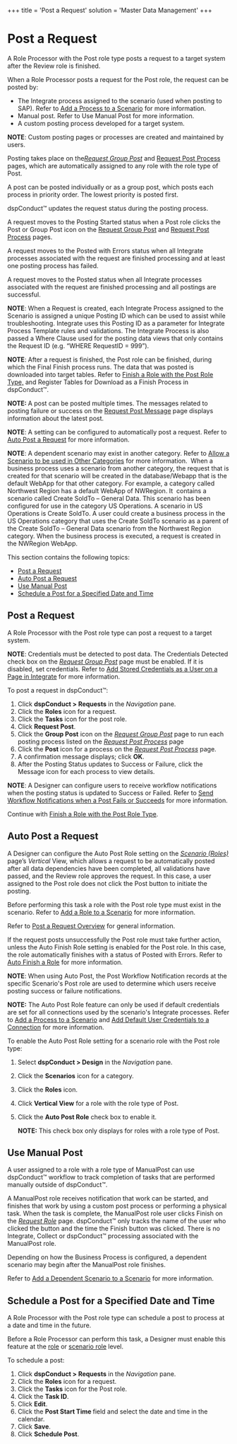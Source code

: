+++
title = 'Post a Request'
solution = 'Master Data Management'
+++

# Post a Request

A Role Processor with the Post role type posts a request to a target
system after the Review role is finished.

When a Role Processor posts a request for the Post role, the request can
be posted by:

  - The Integrate process assigned to the scenario (used when posting to
    SAP). Refer to [Add a Process to a
    Scenario](Add_an_Integrate_Process_to_a_Scenario) for more
    information.
  - Manual post. Refer to Use Manual Post for more information.
  - A custom posting process developed for a target system.

<span style="font-weight: bold;">NOTE</span>: Custom posting pages or
processes are created and maintained by users.

Posting takes place on the<span style="font-style: italic;">[Request
Group Post](../Page_Desc/Request_Group_Post)</span> and [Request
Post Process](../Page_Desc/Request_Post_Process) pages, which are
automatically assigned to any role with the role type of Post.

A post can be posted individually or as a group post, which posts each
process in priority order. The lowest priority is posted first.

dspConduct™ updates the request status during the posting process.

A request moves to the Posting Started status when a Post role clicks
the Post or Group Post icon on the [Request Group
Post](../Page_Desc/Request_Group_Post) and [Request Post
Process](../Page_Desc/Request_Post_Process) pages.  

A request moves to the Posted with Errors status when all Integrate
processes associated with the request are finished processing and at
least one posting process has failed.

A request moves to the Posted status when all Integrate processes
associated with the request are finished processing and all postings are
successful.

<span style="font-weight: bold;">NOTE</span>: When a Request is created,
each Integrate Process assigned to the Scenario is assigned a unique
Posting ID which can be used to assist while troubleshooting. Integrate
uses this Posting ID as a parameter for Integrate Process Template rules
and validations. The Integrate Process is also passed a Where Clause
used for the posting data views that only contains the Request ID (e.g.
“WHERE RequestID = 999”).

<span style="font-weight: bold;">NOTE</span>: After a request is
finished, the Post role can be finished, during which the Final Finish
process runs. The data that was posted is downloaded into target tables.
Refer to [Finish a Role with the Post Role
Type,](Finish_a_Role_with_the_Post_Role_Type) and Register Tables
for Download as a Finish Process in dspConduct™.

**NOTE: <span style="font-weight: normal;">A post can be posted multiple
times. The messages related to posting failure or success on the
[Request Post Message](../Page_Desc/Request_Post_Message) page
displays information about the latest post.</span>**

**NOTE**: A setting can be configured to automatically post a request.
Refer to [Auto Post a Request](#Auto_Post_a_Request) for more
information.

<span style="font-weight: bold;">NOTE</span>: A dependent scenario may
exist in another category. Refer to [Allow a Scenario to be used in
Other Categories](Allow_a_Scenario_to_be_used_in_Other_Categories)
for more information.  When a business process uses a scenario from
another category, the request that is created for that scenario will be
created in the database/Webapp that is the default WebApp for that other
category. For example, a category called Northwest Region has a default
WebApp of NWRegion. It  contains a scenario called Create SoldTo –
General Data. This scenario has been configured for use in the category
US Operations. A scenario in US Operations is Create SoldTo. A user
could create a business process in the US Operations category that uses
the Create SoldTo scenario as a parent of the Create SoldTo – General
Data scenario from the Northwest Region category. When the business
process is executed, a request is created in the NWRegion WebApp.  

This section contains the following topics:

  - [Post a Request](#Post_a_Request)
  - [Auto Post a Request](#Auto_Post_a_Request)
  - [Use Manual Post](#Use_Manual_Post_)
  - [Schedule a Post for a Specified Date and
    Time](#Schedule_a_Post_for_a_Specified_Date_and_Time)

## <span id="Post_a_Request"></span>Post a Request

A Role Processor with the Post role type can post a request to a target
system.

<span style="font-weight: bold;">NOTE</span>: Credentials must be
detected to post data. The Credentials Detected check box on the
<span style="font-style: italic;">[Request Group
Post](../Page_Desc/Request_Group_Post)</span> page must be enabled.
If it is disabled, set credentials. Refer to [Add Stored Credentials as
a User on a Page in
Integrate](../../../Data_Quality/dspCompose/Config/Add_Stored_Credentials_as_a_User_on_a_Page_in_Integrate_or_dspCompose)
for more information.

To post a request in dspConduct™:

1.  Click <span style="font-weight: bold;">dspConduct \> Requests</span>
    in the <span style="font-style: italic;">Navigation</span> pane.
2.  Click the <span style="font-weight: bold;">Roles</span> icon for a
    request.
3.  Click the <span style="font-weight: bold;">Tasks</span> icon for the
    post role.
4.  Click <span style="font-weight: bold;">Request Post</span>.
5.  Click the <span style="font-weight: bold;">Group Post</span> icon on
    the <span style="font-style: italic;">[Request Group
    Post](../Page_Desc/Request_Group_Post)</span> page to run each
    posting process listed on the
    <span style="font-style: italic;">[Request Post
    Process](../Page_Desc/Request_Post_Process)</span> page
6.  Click the <span style="font-weight: bold;">Post</span> icon for a
    process on the <span style="font-style: italic;">[Request Post
    Process](../Page_Desc/Request_Post_Process)</span> page.
7.  A confirmation message displays; click
    <span style="font-weight: bold;">OK</span>.
8.  After the Posting Status updates to Success or Failure, click the
    Message icon for each process to view details.

<span style="font-weight: bold;">NOTE</span>: A Designer can configure
users to receive workflow notifications when the posting status is
updated to Success or Failed. Refer to [Send Workflow Notifications when
a Post Fails or
Succeeds](../Config/Send_Workflow_Notifications_when_a_Post_Fails_or_Succeeds)
for more information.

Continue with [Finish a Role with the Post Role
Type](Finish_a_Role_with_the_Post_Role_Type).

## <span id="Auto_Post_a_Request"></span>Auto Post a Request

A Designer can configure the Auto Post Role setting on the
<span style="font-style: italic;">[Scenario
(Roles)](../Page_Desc/Scenarios_Roles_H)</span> page’s
<span style="font-style: italic;">Vertical</span> View, which allows a
request to be automatically posted after all data dependencies have been
completed, all validations have passed, and the Review role approves the
request. In this case, a user assigned to the Post role does not click
the Post button to initiate the posting.

Before performing this task a role with the Post role type must exist in
the scenario. Refer to [Add a Role to a
Scenario](Add_a_Role_to_a_Scenario) for more information.

Refer to [Post a Request Overview](Post_a_Request) for general
information.

If the request posts unsuccessfully the Post role must take further
action, unless the Auto Finish Role setting is enabled for the Post
role. In this case, the role automatically finishes with a status of
Posted with Errors. Refer to [Auto Finish a
Role](Auto_Finish_a_Role) for more information.

**NOTE**: When using Auto Post, the Post Workflow Notification records
at the specific Scenario's Post role are used to determine which users
receive posting success or failure notifications.

<span style="font-weight: bold;">NOTE:</span> The Auto Post Role feature
can only be used if default credentials are set for all connections used
by the scenario's Integrate processes. Refer to [Add a Process to a
Scenario](Add_an_Integrate_Process_to_a_Scenario) and [Add Default
User Credentials to a
Connection](../../../Platform/Common/Use_Cases/Add_Default_User_Credentials_to_a_Connection)
for more information.

To enable the Auto Post Role setting for a scenario role with the Post
role type:

1.  Select <span style="font-weight: bold;">dspConduct \> Design</span>
    in the <span style="font-style: italic;">Navigation</span> pane.

2.  Click the <span style="font-weight: bold;">Scenarios</span> icon for
    a category.

3.  Click the <span style="font-weight: bold;">Roles</span> icon.

4.  Click <span style="font-weight: bold;">Vertical View</span> for a
    role with the role type of Post.

5.  Click the <span style="font-weight: bold;">Auto Post Role</span>
    check box to enable it.
    
    **NOTE:** This check box only displays for roles with a role type of
    Post.

## <span id="Use_Manual_Post_"></span>Use Manual Post

A user assigned to a role with a role type of ManualPost can use
dspConduct™ workflow to track completion of tasks that are performed
manually outside of dspConduct™.

A ManualPost role receives notification that work can be started, and
finishes that work by using a custom post process or performing a
physical task. When the task is complete, the ManualPost role user
clicks Finish on the <span style="font-style: italic;">[Request
Role](../Page_Desc/Request_Role_H)</span> page. dspConduct™ only
tracks the name of the user who clicked the button and the time the
Finish button was clicked. There is no Integrate, Collect or dspConduct™
processing associated with the ManualPost role.

Depending on how the Business Process is configured, a dependent
scenario may begin after the ManualPost role finishes.

Refer to [Add a Dependent Scenario to a
Scenario](Add_a_Dependent_Scenario) for more
information.

## <span id="Schedule_a_Post_for_a_Specified_Date_and_Time"></span>Schedule a Post for a Specified Date and Time

A Role Processor with the Post role type can schedule a post to process
at a date and time in the future.

Before a Role Processor can perform this task, a Designer must enable
this feature at the
[role](Configure_the_Post_Later_Feature_at_the_Role_Level) or
[scenario
role](Configure_the_Post_Later_Feature_at_the_Scenario_Role_Level)
level.

To schedule a post:

1.  Click <span style="font-weight: bold;">dspConduct \> Requests</span>
    in the <span style="font-style: italic;">Navigation</span> pane.
2.  Click the <span style="font-weight: bold;">Roles</span> icon for a
    request.
3.  Click the <span style="font-weight: bold;">Tasks</span> icon for the
    Post role.
4.  Click the <span style="font-weight: bold;">Task ID</span>.
5.  Click <span style="font-weight: bold;">Edit</span>.
6.  Click the <span style="font-weight: bold;">Post Start Time
    </span>field and select the date and time in the calendar.
7.  Click <span style="font-weight: bold;">Save</span>.
8.  Click <span style="font-weight: bold;">Schedule Post</span>.
